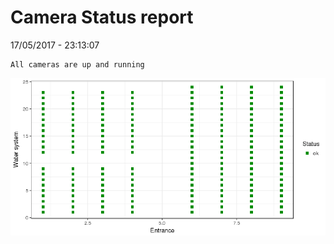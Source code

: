 Camera Status report
================
17/05/2017 - 23:13:07

    All cameras are up and running

![](camreport_files/figure-markdown_github/unnamed-chunk-2-1.png)
